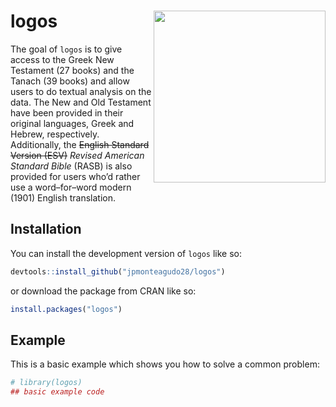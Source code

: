 
<!-- README.md is generated from README.Rmd. Please edit that file -->

# logos <img src="man/figures/logo.png" align="right" height="275" alt="" />

<!-- badges: start -->
<!-- badges: end -->

The goal of `logos` is to give access to the Greek New Testament (27
books) and the Tanach (39 books) and allow users to do textual analysis
on the data. The New and Old Testament have been provided in their
original languages, Greek and Hebrew, respectively. Additionally, the
~~English Standard Version (ESV)~~ *Revised American Standard Bible*
(RASB) is also provided for users who’d rather use a word–for–word
modern (1901) English translation.

## Installation

You can install the development version of `logos` like so:

``` r
devtools::install_github("jpmonteagudo28/logos")
```

or download the package from CRAN like so:

``` r
install.packages("logos")
```

## Example

This is a basic example which shows you how to solve a common problem:

``` r
# library(logos)
## basic example code
```
